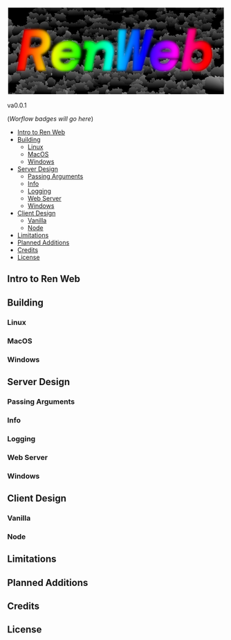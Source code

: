 
<!-- [![RenWeb ~ a FOSS Software SDK](docs/assets/renweb.png)](https://github.com/SpurSlicer/Mauve) -->
<p align="center">
    <a href="https://github.com/SpurSlicer/Mauve">
        <img src="https://github.com/SpurSlicer/RenWeb/blob/main/docs/assets/renweb.png" alt="Renweb ~ A FOSS Software SDK">
    </a>
    <p>va0.0.1</p>
</p>

(*Worflow badges will go here*)

- [Intro to Ren Web](#intro-to-ren-web)
- [Building](#building)
  - [Linux](#linux)
  - [MacOS](#macos)
  - [Windows](#windows)
- [Server Design](#server-design)
  - [Passing Arguments](#passing-arguments)
  - [Info](#info)
  - [Logging](#logging)
  - [Web Server](#web-server)
  - [Windows](#windows-1)
- [Client Design](#client-design)
  - [Vanilla](#vanilla)
  - [Node](#node)
- [Limitations](#limitations)
- [Planned Additions](#planned-additions)
- [Credits](#credits)
- [License](#license)


## Intro to Ren Web
## Building
### Linux
### MacOS
### Windows

## Server Design
### Passing Arguments
### Info
### Logging
### Web Server
### Windows

## Client Design
### Vanilla
### Node

## Limitations
## Planned Additions

## Credits
## License
